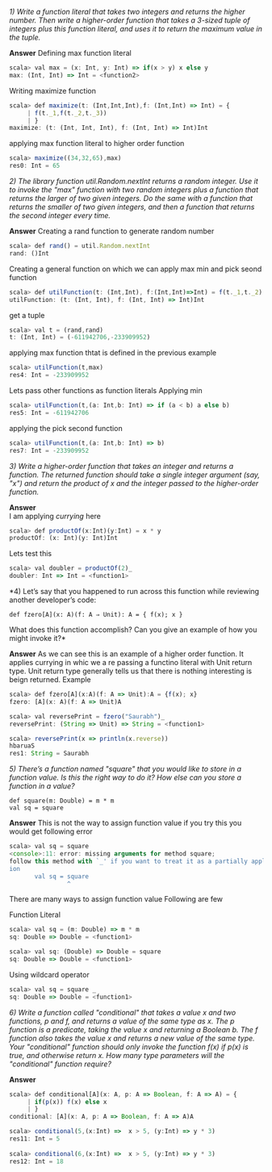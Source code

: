 *1) Write a function literal that takes two integers and returns the higher number. Then write a higher-order function that takes a 3-sized tuple of integers plus this function literal, and uses it to return the maximum value in the tuple.*

**Answer**
Defining max function literal 
```javascript
scala> val max = (x: Int, y: Int) => if(x > y) x else y                         
max: (Int, Int) => Int = <function2>  
```
Writing maximize function 
```javascript
scala> def maximize(t: (Int,Int,Int),f: (Int,Int) => Int) = {                   
     | f(t._1,f(t._2,t._3))                                                     
     | }                                                                        
maximize: (t: (Int, Int, Int), f: (Int, Int) => Int)Int                         
```

applying max function literal to higher order function 
```javascript
scala> maximize((34,32,65),max)                                                 
res0: Int = 65
```
*2) The library function util.Random.nextInt returns a random integer. Use it to invoke the "max" function with two random integers plus a function that returns the larger of two given integers. Do the same with a function that returns the smaller of two given integers, and then a function that returns the second integer every time.*

**Answer**
Creating a rand function to generate random number 
```javascript
scala> def rand() = util.Random.nextInt                                         
rand: ()Int
```
Creating a general function on which we can apply max min and pick seond function
```javascript
scala> def utilFunction(t: (Int,Int), f:(Int,Int)=>Int) = f(t._1,t._2)          
utilFunction: (t: (Int, Int), f: (Int, Int) => Int)Int                          
```
get a tuple 
```javascript
scala> val t = (rand,rand)                                                      
t: (Int, Int) = (-611942706,-233909952)
```
applying max function thtat is defined in the previous example
```javascript
scala> utilFunction(t,max)                                                      
res4: Int = -233909952                                                          
```
Lets pass other functions as function literals
Applying min
```javascript
scala> utilFunction(t,(a: Int,b: Int) => if (a < b) a else b)                   
res5: Int = -611942706                                                          
```
applying the pick second function
```javascript
scala> utilFunction(t,(a: Int,b: Int) => b)                                     
res7: Int = -233909952                                                          
```
*3) Write a higher-order function that takes an integer and returns a function. The returned function should take a single integer argument (say, "x") and return the product of x and the integer passed to the higher-order function.*

**Answer**\
I am applying *currying* here
```javascript
scala> def productOf(x:Int)(y:Int) = x * y                                      
productOf: (x: Int)(y: Int)Int                                                  
```
Lets test this
```javascript
scala> val doubler = productOf(2)_                                              
doubler: Int => Int = <function1>                                               

```
*4) Let’s say that you happened to run across this function while reviewing another developer’s code:
```
def fzero[A](x: A)(f: A ⇒ Unit): A = { f(x); x }
```
What does this function accomplish? Can you give an example of how you might invoke it?*

**Answer**
As we can see this is an example of a higher order function. It applies currying in whic we a re passing a functino literal with Unit return type. Unit return type generally tells us that there is nothing interesting is beign returned.
Example
```javascript
scala> def fzero[A](x:A)(f: A => Unit):A = {f(x); x}                            
fzero: [A](x: A)(f: A => Unit)A                                                 

scala> val reversePrint = fzero("Saurabh")_                                     
reversePrint: (String => Unit) => String = <function1>                          

scala> reversePrint(x => println(x.reverse))                                    
hbaruaS                                                                         
res1: String = Saurabh                                                          

```
*5) There’s a function named "square" that you would like to store in a function value. Is this the right way to do it? How else can you store a function in a value?*
```
def square(m: Double) = m * m
val sq = square
```
**Answer**
This is not the way to assign function value 
if you try this you would get following error
```javascript
scala> val sq = square                                                          
<console>:11: error: missing arguments for method square;                       
follow this method with `_' if you want to treat it as a partially applied funct
ion                                                                             
       val sq = square                                                          
                ^                                                               
```

There are many ways to assign function value
Following are few 

Function Literal
```javascript
scala> val sq = (m: Double) => m * m                                            
sq: Double => Double = <function1>                                              
```
```javascript
scala> val sq: (Double) => Double = square                                      
sq: Double => Double = <function1>                                              
```
Using wildcard operator
```javascript
scala> val sq = square _                                                        
sq: Double => Double = <function1>
```
*6) Write a function called "conditional" that takes a value x and two functions, p and f, and returns a value of the same type as x. The p function is a predicate, taking the value x and returning a Boolean b. The f function also takes the value x and returns a new value of the same type. Your "conditional" function should only invoke the function f(x) if p(x) is true, and otherwise return x. How many type parameters will the "conditional" function require?*

**Answer**
```javascript
scala> def conditional[A](x: A, p: A => Boolean, f: A => A) = {                 
     | if(p(x)) f(x) else x                                                     
     | }                                                                        
conditional: [A](x: A, p: A => Boolean, f: A => A)A   

scala> conditional(5,(x:Int) =>  x > 5, (y:Int) => y * 3)                       
res11: Int = 5                                                                  
                                                                                
scala> conditional(6,(x:Int) =>  x > 5, (y:Int) => y * 3)                       
res12: Int = 18                                                                 
```
